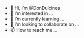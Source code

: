 - 👋 Hi, I’m @DonDulcinea
- 👀 I’m interested in ...
- 🌱 I’m currently learning ...
- 💞️ I’m looking to collaborate on ...
- 📫 How to reach me ...

<!---
DonDulcinea/DonDulcinea is a ✨ special ✨ repository because its `README.md` (this file) appears on your GitHub profile.
您可以单击预览链接查看您的更改。
ijij
--->
